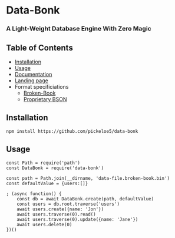 # Data-Bonk

### A Light-Weight Database Engine With Zero Magic

## Table of Contents

- [Installation](#installation)
- [Usage](#usage)
- [Documentation](https://data-bonk.nickmatt.dev/docs)
- [Landing page](https://data-bonk.nickmatt.dev)
- Format specificiations
	- [Broken-Book](https://data-bonk.nickmatt.dev/spec/broken-book.html)
	- [Proprietary BSON](https://data-bonk.nickmatt.dev/spec/proprietary-bson.html)

## Installation

```
npm install https://github.com/pickeloe5/data-bonk
```

## Usage
```
const Path = require('path')
const DataBonk = require('data-bonk')

const path = Path.join(__dirname, 'data-file.broken-book.bin')
const defaultValue = {users:[]}

; (async function() {
	const db = await DataBonk.create(path, defaultValue)
	const users = db.root.traverse('users')
	await users.create({name: 'Jon'})
	await users.traverse(0).read()
	await users.traverse(0).update({name: 'Jane'})
	await users.delete(0)
})()
```
